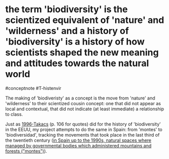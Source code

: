 # the term 'biodiversity' is the scientized equivalent of 'nature' and 'wilderness' and a history of 'biodiversity' is a history of how scientists shaped the new meaning and attitudes towards the natural world
#conceptnote #T-histenvir 

The making of 'biodiveristy' as a concept is the move from 'nature' and 'wilderness' to their scientized cousin concept: one that did not appear as local and contextual, that did not indicate (at least immediate) a relationship to class. 

Just as [1996-Takacs](1996-Takacs.md) (p. 106 for quotes) did for the history of 'biodiversity' in the EEUU, my project attempts to do the same in Spain: from 'montes' to 'biodiversidad', tracking the movements that took place in the last third of the twentieth century ([in Spain up to the 1990s, natural spaces where managed by governmental  bodies which administered mountains and forests ("montes")](in%20Spain%20up%20to%20the%201990s,%20natural%20spaces%20where%20managed%20by%20governmental%20%20bodies%20which%20administered%20mountains%20and%20forests%20("montes").md)).


